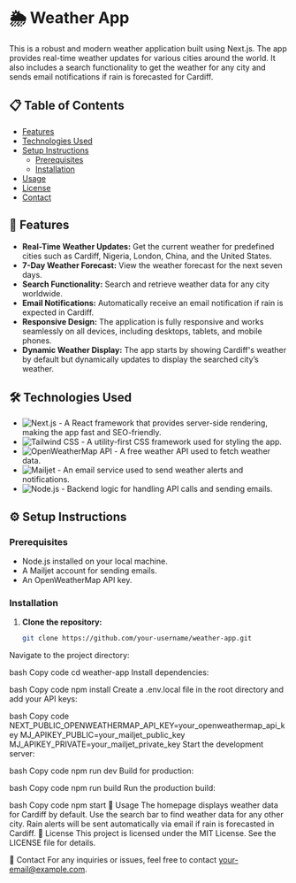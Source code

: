 # 🌦️ Weather App

This is a robust and modern weather application built using Next.js. The app provides real-time weather updates for various cities around the world. It also includes a search functionality to get the weather for any city and sends email notifications if rain is forecasted for Cardiff.

## 📋 Table of Contents
- [Features](#features)
- [Technologies Used](#technologies-used)
- [Setup Instructions](#setup-instructions)
  - [Prerequisites](#prerequisites)
  - [Installation](#installation)
- [Usage](#usage)
- [License](#license)
- [Contact](#contact)

## 🌟 Features
- **Real-Time Weather Updates:** Get the current weather for predefined cities such as Cardiff, Nigeria, London, China, and the United States.
- **7-Day Weather Forecast:** View the weather forecast for the next seven days.
- **Search Functionality:** Search and retrieve weather data for any city worldwide.
- **Email Notifications:** Automatically receive an email notification if rain is expected in Cardiff.
- **Responsive Design:** The application is fully responsive and works seamlessly on all devices, including desktops, tablets, and mobile phones.
- **Dynamic Weather Display:** The app starts by showing Cardiff's weather by default but dynamically updates to display the searched city’s weather.

## 🛠️ Technologies Used
- ![Next.js](https://img.shields.io/badge/Next.js-000000?style=for-the-badge&logo=next.js&logoColor=white) - A React framework that provides server-side rendering, making the app fast and SEO-friendly.
- ![Tailwind CSS](https://img.shields.io/badge/TailwindCSS-38B2AC?style=for-the-badge&logo=tailwind-css&logoColor=white) - A utility-first CSS framework used for styling the app.
- ![OpenWeatherMap API](https://img.shields.io/badge/OpenWeatherMap-0078D7?style=for-the-badge&logo=openweathermap&logoColor=white) - A free weather API used to fetch weather data.
- ![Mailjet](https://img.shields.io/badge/Mailjet-111F2D?style=for-the-badge&logo=mailjet&logoColor=white) - An email service used to send weather alerts and notifications.
- ![Node.js](https://img.shields.io/badge/Node.js-43853D?style=for-the-badge&logo=node.js&logoColor=white) - Backend logic for handling API calls and sending emails.

## ⚙️ Setup Instructions

### Prerequisites
- Node.js installed on your local machine.
- A Mailjet account for sending emails.
- An OpenWeatherMap API key.

### Installation

1. **Clone the repository:**
   ```bash
   git clone https://github.com/your-username/weather-app.git
Navigate to the project directory:

bash
Copy code
cd weather-app
Install dependencies:

bash
Copy code
npm install
Create a .env.local file in the root directory and add your API keys:

bash
Copy code
NEXT_PUBLIC_OPENWEATHERMAP_API_KEY=your_openweathermap_api_key
MJ_APIKEY_PUBLIC=your_mailjet_public_key
MJ_APIKEY_PRIVATE=your_mailjet_private_key
Start the development server:

bash
Copy code
npm run dev
Build for production:

bash
Copy code
npm run build
Run the production build:

bash
Copy code
npm start
🚀 Usage
The homepage displays weather data for Cardiff by default.
Use the search bar to find weather data for any other city.
Rain alerts will be sent automatically via email if rain is forecasted in Cardiff.
📄 License
This project is licensed under the MIT License. See the LICENSE file for details.

📧 Contact
For any inquiries or issues, feel free to contact your-email@example.com.
